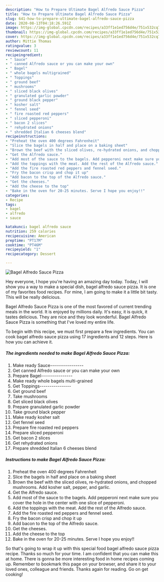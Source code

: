```yaml
---
description: "How to Prepare Ultimate Bagel Alfredo Sauce Pizza"
title: "How to Prepare Ultimate Bagel Alfredo Sauce Pizza"
slug: 641-how-to-prepare-ultimate-bagel-alfredo-sauce-pizza
date: 2020-08-13T04:18:26.591Z
image: https://img-global.cpcdn.com/recipes/a33ff1e1ed756d4e/751x532cq70/bagel-alfredo-sauce-pizza-recipe-main-photo.jpg
thumbnail: https://img-global.cpcdn.com/recipes/a33ff1e1ed756d4e/751x532cq70/bagel-alfredo-sauce-pizza-recipe-main-photo.jpg
cover: https://img-global.cpcdn.com/recipes/a33ff1e1ed756d4e/751x532cq70/bagel-alfredo-sauce-pizza-recipe-main-photo.jpg
author: Mittie Thomas
ratingvalue: 3
reviewcount: 11
recipeingredient:
- " Sauce"
- " canned Alfredo sauce or you can make your own"
- " Bagel"
- " whole bagels multigrained"
- " Toppings"
- " ground beef"
- " mushrooms"
- " sliced black olives"
- " granulated garlic powder"
- " ground black pepper"
- " kosher salt"
- " fennel seed"
- " fire roasted red peppers"
- " sliced pepperoni"
- " bacon 2 slices"
- " rehydrated onions"
- " shredded Italian 6 cheeses blend"
recipeinstructions:
- "Preheat the oven 400 degrees Fahrenheit"
- "Slice the bagels in half and place on a baking sheet"
- "Brown the beef with the sliced olives, re-hydrated onions, and chopped mushrooms. Add kosher salt, pepper, and garlic."
- "Get the Alfredo sauce."
- "Add most of the sauce to the bagels. Add pepperoni next make sure you cover the hole in the center with one slice of pepperoni."
- "Add the toppings with the meat. Add the rest of the Alfredo sauce."
- "Add the fire roasted red peppers and fennel seed."
- "Fry the bacon crisp and chop it up"
- "Add bacon to the top of the Alfredo sauce."
- "Get the cheeses."
- "Add the cheese to the top"
- "Bake in the oven for 20-25 minutes. Serve I hope you enjoy!!"
categories:
- Recipe
tags:
- bagel
- alfredo
- sauce

katakunci: bagel alfredo sauce 
nutrition: 259 calories
recipecuisine: American
preptime: "PT17M"
cooktime: "PT46M"
recipeyield: "1"
recipecategory: Dessert

---
```



![Bagel Alfredo Sauce Pizza](https://img-global.cpcdn.com/recipes/a33ff1e1ed756d4e/751x532cq70/bagel-alfredo-sauce-pizza-recipe-main-photo.jpg)

Hey everyone, I hope you're having an amazing day today. Today, I will show you a way to make a special dish, bagel alfredo sauce pizza. It is one of my favorites food recipes. For mine, I am going to make it a little bit tasty. This will be really delicious.



Bagel Alfredo Sauce Pizza is one of the most favored of current trending meals in the world. It is enjoyed by millions daily. It's easy, it is quick, it tastes delicious. They are nice and they look wonderful. Bagel Alfredo Sauce Pizza is something that I've loved my entire life.


To begin with this recipe, we must first prepare a few ingredients. You can cook bagel alfredo sauce pizza using 17 ingredients and 12 steps. Here is how you can achieve it.

<!--inarticleads1-->

##### The ingredients needed to make Bagel Alfredo Sauce Pizza:

1. Make ready  Sauce-----------------
1. Get  canned Alfredo sauce or you can make your own
1. Prepare  Bagel----------------
1. Make ready  whole bagels multi-grained
1. Get  Toppings----------------
1. Get  ground beef
1. Take  mushrooms
1. Get  sliced black olives
1. Prepare  granulated garlic powder
1. Take  ground black pepper
1. Make ready  kosher salt
1. Get  fennel seed
1. Prepare  fire roasted red peppers
1. Prepare  sliced pepperoni
1. Get  bacon 2 slices
1. Get  rehydrated onions
1. Prepare  shredded Italian 6 cheeses blend




<!--inarticleads2-->

##### Instructions to make Bagel Alfredo Sauce Pizza:

1. Preheat the oven 400 degrees Fahrenheit
1. Slice the bagels in half and place on a baking sheet
1. Brown the beef with the sliced olives, re-hydrated onions, and chopped mushrooms. Add kosher salt, pepper, and garlic.
1. Get the Alfredo sauce.
1. Add most of the sauce to the bagels. Add pepperoni next make sure you cover the hole in the center with one slice of pepperoni.
1. Add the toppings with the meat. Add the rest of the Alfredo sauce.
1. Add the fire roasted red peppers and fennel seed.
1. Fry the bacon crisp and chop it up
1. Add bacon to the top of the Alfredo sauce.
1. Get the cheeses.
1. Add the cheese to the top
1. Bake in the oven for 20-25 minutes. Serve I hope you enjoy!!




So that's going to wrap it up with this special food bagel alfredo sauce pizza recipe. Thanks so much for your time. I am confident that you can make this at home. There is gonna be more interesting food in home recipes coming up. Remember to bookmark this page on your browser, and share it to your loved ones, colleague and friends. Thanks again for reading. Go on get cooking!
